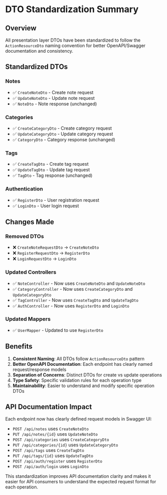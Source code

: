 # DTO Standardization Summary

## Overview
All presentation layer DTOs have been standardized to follow the `ActionResourceDto` naming convention for better OpenAPI/Swagger documentation and consistency.

## Standardized DTOs

### Notes
- ✅ `CreateNoteDto` - Create note request
- ✅ `UpdateNoteDto` - Update note request  
- ✅ `NoteDto` - Note response (unchanged)

### Categories
- ✅ `CreateCategoryDto` - Create category request
- ✅ `UpdateCategoryDto` - Update category request
- ✅ `CategoryDto` - Category response (unchanged)

### Tags
- ✅ `CreateTagDto` - Create tag request
- ✅ `UpdateTagDto` - Update tag request
- ✅ `TagDto` - Tag response (unchanged)

### Authentication
- ✅ `RegisterDto` - User registration request
- ✅ `LoginDto` - User login request

## Changes Made

### Removed DTOs
- ❌ `CreateNoteRequestDto` → `CreateNoteDto`
- ❌ `RegisterRequestDto` → `RegisterDto`
- ❌ `LoginRequestDto` → `LoginDto`

### Updated Controllers
- ✅ `NoteController` - Now uses `CreateNoteDto` and `UpdateNoteDto`
- ✅ `CategoryController` - Now uses `CreateCategoryDto` and `UpdateCategoryDto`
- ✅ `TagController` - Now uses `CreateTagDto` and `UpdateTagDto`
- ✅ `AuthController` - Now uses `RegisterDto` and `LoginDto`

### Updated Mappers
- ✅ `UserMapper` - Updated to use `RegisterDto`

## Benefits

1. **Consistent Naming**: All DTOs follow `ActionResourceDto` pattern
2. **Better OpenAPI Documentation**: Each endpoint has clearly named request/response models
3. **Separation of Concerns**: Distinct DTOs for create vs update operations
4. **Type Safety**: Specific validation rules for each operation type
5. **Maintainability**: Easier to understand and modify specific operation DTOs

## API Documentation Impact

Each endpoint now has clearly defined request models in Swagger UI:
- `POST /api/notes` uses `CreateNoteDto`
- `PUT /api/notes/{id}` uses `UpdateNoteDto`
- `POST /api/categories` uses `CreateCategoryDto`
- `PUT /api/categories/{id}` uses `UpdateCategoryDto`
- `POST /api/tags` uses `CreateTagDto`
- `PUT /api/tags/{id}` uses `UpdateTagDto`
- `POST /api/auth/register` uses `RegisterDto`
- `POST /api/auth/login` uses `LoginDto`

This standardization improves API documentation clarity and makes it easier for API consumers to understand the expected request format for each operation.
